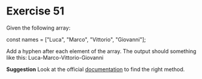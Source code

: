 # Exercise 51

Given the following array:

const names = ["Luca", "Marco", "Vittorio", "Giovanni"];

Add a hyphen after each element of the array. The output should something like this: Luca-Marco-Vittorio-Giovanni

**Suggestion**
Look at the official [documentation](https://developer.mozilla.org/en-US/docs/Web/JavaScript/Reference/Global_Objects/Array) to find the right method.
